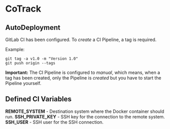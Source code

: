 # CoTrack

## AutoDeployment
GitLab CI has been configured.
To *create* a CI Pipeline, a tag is required.

Example:
```
git tag -a v1.0 -m "Version 1.0"
git push origin --tags
```

**Important:** The CI Pipeline is configured to *manual*, which means, when a tag has been created, only the Pipeline is *created* but you have to start the Pipeline yourself.

## Defined CI Variables

**REMOTE_SYSTEM** - Destination system where the Docker container should run.
**SSH_PRIVATE_KEY** - SSH key for the connection to the remote system.
**SSH_USER** - SSH user for the SSH connection.

